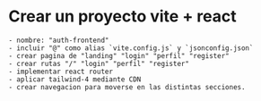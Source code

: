 # Crear un proyecto vite + react
    - nombre: "auth-frontend"
    - incluir "@" como alias `vite.config.js` y `jsonconfig.json`
    - crear pagina de "landing" "login" "perfil" "register"
    - crear rutas "/" "login" "perfil" "register"
    - implementar react router 
    - aplicar tailwind-4 mediante CDN
    - crear navegacion para moverse en las distintas secciones.
